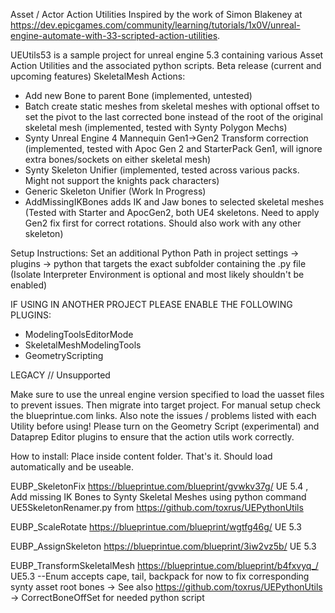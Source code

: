 Asset / Actor Action Utilities
Inspired by the work of Simon Blakeney at https://dev.epicgames.com/community/learning/tutorials/1x0V/unreal-engine-automate-with-33-scripted-action-utilities.

UEUtils53 is a sample project for unreal engine 5.3 containing various Asset Action Utilities and the associated python scripts.
Beta release (current and upcoming features)
SkeletalMesh Actions:
  - Add new Bone to parent Bone (implemented, untested)
  - Batch create static meshes from skeletal meshes with optional offset to set the pivot to the last corrected bone instead of the root of the original skeletal mesh (implemented, tested with Synty Polygon Mechs)
  - Synty Unreal Engine 4 Mannequin Gen1->Gen2 Transform correction (implemented, tested with Apoc Gen 2 and StarterPack Gen1, will ignore extra bones/sockets on either skeletal mesh)
  - Synty Skeleton Unifier (implemented, tested across various packs. Might not support the knights pack characters)
  - Generic Skeleton Unifier (Work In Progress)
  - AddMissingIKBones adds IK and Jaw bones to selected skeletal meshes (Tested with Starter and ApocGen2, both UE4 skeletons. Need to apply Gen2 fix first for correct rotations. Should also work with any other skeleton)

Setup Instructions: Set an additional Python Path in project settings -> plugins -> python that targets the exact subfolder containing the .py file (Isolate Interpreter Environment is optional and most likely shouldn't be enabled)

IF USING IN ANOTHER PROJECT PLEASE ENABLE THE FOLLOWING PLUGINS:
  - ModelingToolsEditorMode
  - SkeletalMeshModelingTools
  - GeometryScripting














LEGACY // Unsupported

Make sure to use the unreal engine version specified to load the uasset files to prevent issues. Then migrate into target project. For manual setup check the blueprintue.com links.
Also note the issues / problems listed with each Utility before using!
Please turn on the Geometry Script (experimental) and Dataprep Editor plugins to ensure that the action utils work correctly.

How to install:
Place inside content folder. That's it. Should load automatically and be useable.


EUBP_SkeletonFix  https://blueprintue.com/blueprint/gvwkv37g/ UE 5.4 , Add missing IK Bones to Synty Skeletal Meshes using python command UE5SkeletonRenamer.py from https://github.com/toxrus/UEPythonUtils

EUBP_ScaleRotate   https://blueprintue.com/blueprint/wgtfg46g/ UE 5.3

EUBP_AssignSkeleton  https://blueprintue.com/blueprint/3iw2vz5b/ UE 5.3

EUBP_TransformSkeletalMesh https://blueprintue.com/blueprint/b4fxvyq_/ UE5.3 --Enum accepts cape, tail, backpack for now to fix corresponding synty asset root bones -> See also https://github.com/toxrus/UEPythonUtils -> CorrectBoneOffSet for needed python script
